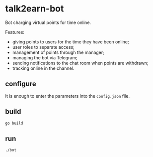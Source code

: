# talk2earn-bot

Bot charging virtual points for time online.

Features:
* giving points to users for the time they have been online;
* user roles to separate access;
* management of points through the manager;
* managing the bot via Telegram;
* sending notifications to the chat room when points are withdrawn;
* tracking online in the channel.

## configure

It is enough to enter the parameters into the `config.json` file.

## build

```bash
go build
```

## run

```bash
./bot
```
